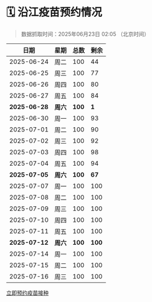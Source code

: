 # 🗓️ 沿江疫苗预约情况

> 数据抓取时间：2025年06月23日 02:05 （北京时间）

| 日期 | 星期 | 总数 | 剩余 |
|------|------|------|------|
| 2025-06-24 | 周二 | 100 | 44 |
| 2025-06-25 | 周三 | 100 | 77 |
| 2025-06-26 | 周四 | 100 | 80 |
| 2025-06-27 | 周五 | 100 | 84 |
| **2025-06-28** | **周六** | **100** | **1** |
| 2025-06-30 | 周一 | 100 | 93 |
| 2025-07-01 | 周二 | 100 | 90 |
| 2025-07-02 | 周三 | 100 | 92 |
| 2025-07-03 | 周四 | 100 | 98 |
| 2025-07-04 | 周五 | 100 | 94 |
| **2025-07-05** | **周六** | **100** | **67** |
| 2025-07-07 | 周一 | 100 | 100 |
| 2025-07-08 | 周二 | 100 | 100 |
| 2025-07-09 | 周三 | 100 | 100 |
| 2025-07-10 | 周四 | 100 | 100 |
| 2025-07-11 | 周五 | 100 | 100 |
| **2025-07-12** | **周六** | **100** | **100** |
| 2025-07-14 | 周一 | 100 | 100 |
| 2025-07-15 | 周二 | 100 | 100 |
| 2025-07-16 | 周三 | 100 | 100 |


<div class="button-container">
<a class="btn" href="http://yfzweb.ishequ.net/#/login" target="_blank">立即预约疫苗接种</a>
</div>
